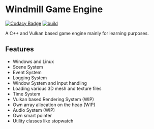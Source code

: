 # Windmill Game Engine

[![Codacy Badge](https://app.codacy.com/project/badge/Grade/7202b229775b482db7950df6e988a648)](https://www.codacy.com/gh/racz16/Windmill-Game-Engine/dashboard?utm_source=github.com&amp;utm_medium=referral&amp;utm_content=racz16/Windmill-Game-Engine&amp;utm_campaign=Badge_Grade)
[![build](https://github.com/racz16/Windmill-Game-Engine/actions/workflows/build.yml/badge.svg?branch=main)](https://github.com/racz16/Windmill-Game-Engine/actions)

A C++ and Vulkan based game engine mainly for learning purposes.

## Features

- Windows and Linux
- Scene System
- Event System
- Logging System
- Window System and input handling
- Loading various 3D mesh and texture files
- Time System
- Vulkan based Rendering System (WIP)
- Own array allocation on the heap (WIP)
- Audio System (WIP)
- Own smart pointer
- Utility classes like stopwatch
